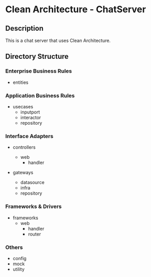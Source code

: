# Clean Architecture - ChatServer

## Description

This is a chat server that uses Clean Architecture.

## Directory Structure

### Enterprise Business Rules

- entities

### Application Business Rules

- usecases
  - inputport
  - interactor
  - repository

### Interface Adapters

- controllers

  - web
    - handler

- gateways
  - datasource
  - infra
  - repository

### Frameworks & Drivers

- frameworks
  - web
    - handler
    - router

### Others

- config
- mock
- utility
